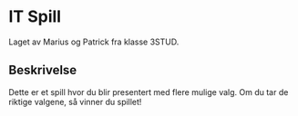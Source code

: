 # IT Spill

Laget av Marius og Patrick fra klasse 3STUD.

## Beskrivelse
Dette er et spill hvor du blir presentert med flere mulige valg. Om du tar de riktige valgene, så vinner du spillet!
